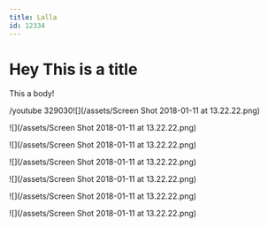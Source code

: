 ```yaml
---
title: Lalla
id: 12334
---
```


# Hey This is a title

This a body!

/youtube 329030![](/assets/Screen Shot 2018-01-11 at 13.22.22.png)

![](/assets/Screen Shot 2018-01-11 at 13.22.22.png)

![](/assets/Screen Shot 2018-01-11 at 13.22.22.png)

![](/assets/Screen Shot 2018-01-11 at 13.22.22.png)

![](/assets/Screen Shot 2018-01-11 at 13.22.22.png)

![](/assets/Screen Shot 2018-01-11 at 13.22.22.png)

![](/assets/Screen Shot 2018-01-11 at 13.22.22.png)

